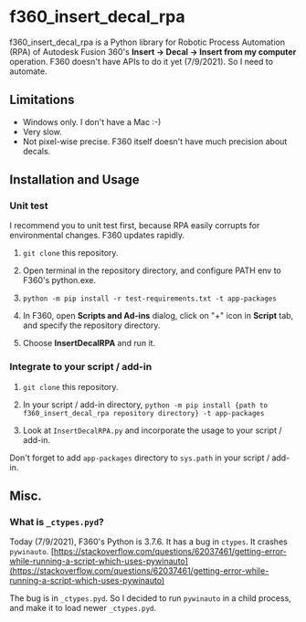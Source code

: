 # f360_insert_decal_rpa

f360_insert_decal_rpa is a Python library for Robotic Process Automation (RPA) of
Autodesk Fusion 360's **Insert -> Decal -> Insert from my computer** operation.
F360 doesn't have APIs to do it yet (7/9/2021). So I need to automate.

## Limitations

- Windows only. I don't have a Mac :-)
- Very slow.
- Not pixel-wise precise. F360 itself doesn't have much precision about decals.

## Installation and Usage

### Unit test

I recommend you to unit test first, because RPA easily corrupts for environmental changes.
F360 updates rapidly.

1. `git clone` this repository. 

2. Open terminal in the repository directory, and configure PATH env to F360's python.exe.

3. `python -m pip install -r test-requirements.txt -t app-packages`

4. In F360, open **Scripts and Ad-ins** dialog, click on "+" icon in **Script** tab,
and specify the repository directory.

5. Choose **InsertDecalRPA** and run it.

### Integrate to your script / add-in

1. `git clone` this repository. 

2. In your script / add-in directory, `python -m pip install {path to f360_insert_decal_rpa repository directory} -t app-packages`

3. Look at `InsertDecalRPA.py` and incorporate the usage to your script / add-in.

Don't forget to add `app-packages` directory to `sys.path` in your script / add-in.

## Misc.

### What is `_ctypes.pyd`?

Today (7/9/2021), F360's Python is 3.7.6. It has a bug in `ctypes`. It crashes `pywinauto`.
[https://stackoverflow.com/questions/62037461/getting-error-while-running-a-script-which-uses-pywinauto](https://stackoverflow.com/questions/62037461/getting-error-while-running-a-script-which-uses-pywinauto)

The bug is in `_ctypes.pyd`. So I decided to run `pywinauto` in a child process, and make it to load newer `_ctypes.pyd`.
